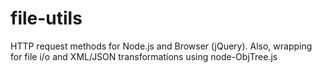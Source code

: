 file-utils
==========

HTTP request methods for Node.js and Browser (jQuery). Also, wrapping for file i/o and XML/JSON transformations using node-ObjTree.js
